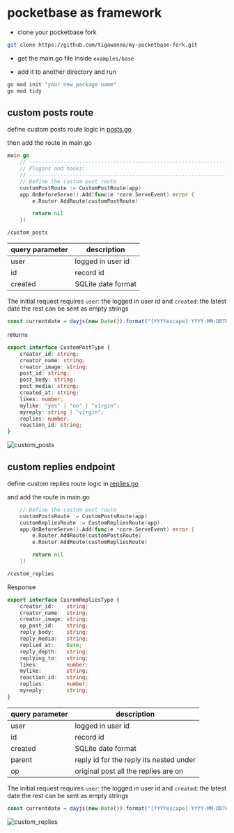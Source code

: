 # pocketbase as framework

- clone your pocketbase fork
```sh
git clone https://github.com/tigawanna/my-pocketbase-fork.git
```

-  get the main.go file inside `examples/base`

- add it to another directory and run

```sh
go mod init "your new package name"
go mod tidy
```
## custom posts route

define custom posts route logic in 
[posts.go](posts.go)

then add the route in main.go

```go
main.go
	// ---------------------------------------------------------------
	// Plugins and hooks:
	// ---------------------------------------------------------------
	// Define the custom post route
	customPostRoute := CustomPostRoute(app)
	app.OnBeforeServe().Add(func(e *core.ServeEvent) error {
		e.Router.AddRoute(customPostRoute)

		return nil
	})

```




```sh
/custom_posts
```

|query parameter|description|
|----------------|----------|
| user | logged in user id |
|id | record id 
| created   | SQLite date format  |


The initial request requires 
`user`: the logged in user id and `created`: the latest date the rest can be sent as empty strings 
```js
const currentdate = dayjs(new Date()).format("[YYYYescape] YYYY-MM-DDTHH:mm:ssZ[Z]")
```


returns
```ts
export interface CustomPostType {
    creator_id: string;
    creator_name: string;
    creator_image: string;
    post_id: string;
    post_body: string;
    post_media: string;
    created_at: string;
    likes: number;
    mylike: "yes" | "no" | "virgin";
    myreply: string | "virgin";
    replies: number;
    reaction_id: string;
}
```
![custom_posts](https://user-images.githubusercontent.com/72096712/212390604-b102e1ef-346e-4bce-9d50-e12af309162c.png)


## custom replies endpoint

define custom replies route logic in 
[replies.go](replies.go)

and add the route in main.go
```go
	// Define the custom post route
	customPostsRoute := CustomPostsRoute(app)
	customRepliesRoute := CustomRepliesRoute(app)
	app.OnBeforeServe().Add(func(e *core.ServeEvent) error {
		e.Router.AddRoute(customPostsRoute)
		e.Router.AddRoute(customRepliesRoute)

		return nil
	})
```


```sh
/custom_replies
```
Response
```ts
export interface CusromRepliesType {
    creator_id:    string;
    creator_name:  string;
    creator_image: string;
    op_post_id:    string;
    reply_body:    string;
    reply_media:   string;
    replied_at:    Date;
    reply_depth:   string;
    replying_to:   string;
    likes:         number;
    mylike:        string;
    reaction_id:   string;
    replies:       number;
    myreply:       string;
}
```

|query parameter|description|
|----------------|----------|
| user | logged in user id |
|id | record id 
| created   | SQLite date format  |
| parent    | reply id for the reply its nested under|
| op | original post all the replies are on |



The initial request requires 
`user`: the logged in user id and `created`: the latest date the rest can be sent as empty strings 
```js
const currentdate = dayjs(new Date()).format("[YYYYescape] YYYY-MM-DDTHH:mm:ssZ[Z]")
```
![custom_replies](https://user-images.githubusercontent.com/72096712/212390103-f2d11c83-34ef-4ed7-a6b6-78c5c9ffd12f.png)

